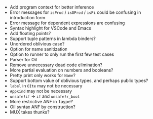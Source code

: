 - Add program context for better inference
- Error messages for `isProd` / `isOProd` / `isPi` could be confusing in
  introduction form
- Error message for dependent expressions are confusing
- Syntax highlight for VSCode and Emacs
- Add floating points?
- Support tuple patterns in lambda binders?
- Unordered oblivious case?
- Option for name sanitization
- Option to runner to only run the first few test cases
- Parser for Oil
- Remove unnecessary dead code elimination?
- More partial evaluation on numbers and booleans?
- Pretty print only works for `Name`?
- Support bottom value of oblivious types, and perhaps public types?
- `label` in `OIte` may not be necessary
- `AppKind` may not be necessary
- `unsafe!if` -> `if` and `unsafe!r_bool`
- More restrictive ANF in Taype?
- Oil syntax ANF by construction?
- MUX takes thunks?
